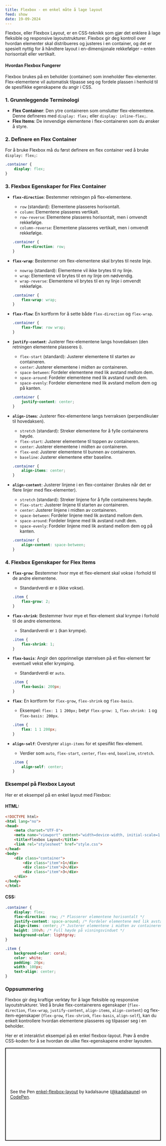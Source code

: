```yaml
---
title: Flexbox - en enkel måte å lage layout
feed: show
date: 19-09-2024
---
```

Flexbox, eller Flexbox Layout, er en CSS-teknikk som gjør det enklere å lage fleksible og responsive layoutstrukturer. Flexbox gir deg kontroll over hvordan elementer skal distribueres og justeres i en container, og det er spesielt nyttig for å håndtere layout i en-dimensjonale rekkefølger – enten horisontalt eller vertikalt.

#### Hvordan Flexbox Fungerer

Flexbox brukes på en beholder (container) som inneholder flex-elementer. Flex-elementene vil automatisk tilpasse seg og fordele plassen i henhold til de spesifikke egenskapene du angir i CSS.

### 1. **Grunnleggende Terminologi**

- **Flex Container**: Den ytre containeren som omslutter flex-elementene. Denne defineres med `display: flex;` eller `display: inline-flex;`.
- **Flex Items**: De innvendige elementene i flex-containeren som du ønsker å styre.

### 2. **Definere en Flex Container**

For å bruke Flexbox må du først definere en flex container ved å bruke `display: flex;`:

```css
.container {
    display: flex;
}
```

### 3. **Flexbox Egenskaper for Flex Container**

- **`flex-direction`**: Bestemmer retningen på flex-elementene.
  - `row` (standard): Elementene plasseres horisontalt.
  - `column`: Elementene plasseres vertikalt.
  - `row-reverse`: Elementene plasseres horisontalt, men i omvendt rekkefølge.
  - `column-reverse`: Elementene plasseres vertikalt, men i omvendt rekkefølge.

  ```css
  .container {
      flex-direction: row;
  }
  ```

- **`flex-wrap`**: Bestemmer om flex-elementene skal brytes til neste linje.
  - `nowrap` (standard): Elementene vil ikke brytes til ny linje.
  - `wrap`: Elementene vil brytes til en ny linje om nødvendig.
  - `wrap-reverse`: Elementene vil brytes til en ny linje i omvendt rekkefølge.

  ```css
  .container {
      flex-wrap: wrap;
  }
  ```

- **`flex-flow`**: En kortform for å sette både `flex-direction` og `flex-wrap`.

  ```css
  .container {
      flex-flow: row wrap;
  }
  ```

- **`justify-content`**: Justerer flex-elementene langs hovedaksen (den retningen elementene plasseres i).
  - `flex-start` (standard): Justerer elementene til starten av containeren.
  - `center`: Justerer elementene i midten av containeren.
  - `space-between`: Fordeler elementene med lik avstand mellom dem.
  - `space-around`: Fordeler elementene med lik avstand rundt dem.
  - `space-evenly`: Fordeler elementene med lik avstand mellom dem og på kanten.

  ```css
  .container {
      justify-content: center;
  }
  ```

- **`align-items`**: Justerer flex-elementene langs tverraksen (perpendikulær til hovedaksen).
  - `stretch` (standard): Streker elementene for å fylle containerens høyde.
  - `flex-start`: Justerer elementene til toppen av containeren.
  - `center`: Justerer elementene i midten av containeren.
  - `flex-end`: Justerer elementene til bunnen av containeren.
  - `baseline`: Justerer elementene etter baseline.

  ```css
  .container {
      align-items: center;
  }
  ```

- **`align-content`**: Justerer linjene i en flex-container (brukes når det er flere linjer med flex-elementer).
  - `stretch` (standard): Streker linjene for å fylle containerens høyde.
  - `flex-start`: Justerer linjene til starten av containeren.
  - `center`: Justerer linjene i midten av containeren.
  - `space-between`: Fordeler linjene med lik avstand mellom dem.
  - `space-around`: Fordeler linjene med lik avstand rundt dem.
  - `space-evenly`: Fordeler linjene med lik avstand mellom dem og på kanten.

  ```css
  .container {
      align-content: space-between;
  }
  ```

### 4. **Flexbox Egenskaper for Flex Items**

- **`flex-grow`**: Bestemmer hvor mye et flex-element skal vokse i forhold til de andre elementene.
  - Standardverdi er `0` (ikke vokse).

  ```css
  .item {
      flex-grow: 2;
  }
  ```

- **`flex-shrink`**: Bestemmer hvor mye et flex-element skal krympe i forhold til de andre elementene.
  - Standardverdi er `1` (kan krympe).

  ```css
  .item {
      flex-shrink: 1;
  }
  ```

- **`flex-basis`**: Angir den opprinnelige størrelsen på et flex-element før eventuell vekst eller krymping.
  - Standardverdi er `auto`.

  ```css
  .item {
      flex-basis: 200px;
  }
  ```

- **`flex`**: En kortform for `flex-grow`, `flex-shrink` og `flex-basis`. 
  - Eksempel: `flex: 1 1 200px;` betyr `flex-grow: 1`, `flex-shrink: 1` og `flex-basis: 200px`.

  ```css
  .item {
      flex: 1 1 200px;
  }
  ```

- **`align-self`**: Overstyrer `align-items` for et spesifikt flex-element.
  - Verdier som `auto`, `flex-start`, `center`, `flex-end`, `baseline`, `stretch`.

  ```css
  .item {
      align-self: center;
  }
  ```

### Eksempel på Flexbox Layout

Her er et eksempel på en enkel layout med Flexbox:

#### HTML:
```html
<!DOCTYPE html>
<html lang="no">
<head>
    <meta charset="UTF-8">
    <meta name="viewport" content="width=device-width, initial-scale=1.0">
    <title>Flexbox Layout</title>
    <link rel="stylesheet" href="style.css">
</head>
<body>
    <div class="container">
        <div class="item">1</div>
        <div class="item">2</div>
        <div class="item">3</div>
    </div>
</body>
</html>
```

#### CSS:
```css
.container {
    display: flex;
    flex-direction: row; /* Plasserer elementene horisontalt */
    justify-content: space-around; /* Fordeler elementene med lik avstand rundt */
    align-items: center; /* Justerer elementene i midten av containerens høyde */
    height: 100vh; /* Full høyde på visningsvinduet */
    background-color: lightgray;
}

.item {
    background-color: coral;
    color: white;
    padding: 20px;
    width: 100px;
    text-align: center;
}
```

### Oppsummering

Flexbox gir deg kraftige verktøy for å lage fleksible og responsive layoutstrukturer. Ved å bruke flex-containerens egenskaper (`flex-direction`, `flex-wrap`, `justify-content`, `align-items`, `align-content`) og flex-item-egenskaper (`flex-grow`, `flex-shrink`, `flex-basis`, `align-self`), kan du enkelt kontrollere hvordan elementene plasseres og tilpasser seg i en beholder.

Her er et interaktivt eksempel på en enkel flexbox-layout. Prøv å endre CSS-koden for å se hvordan de ulike flex-egenskapene endrer layouten.
<p class="codepen" data-height="300" data-default-tab="html,result" data-slug-hash="BagXZwQ" data-pen-title="enkel-flexbox-layout" data-editable="true" data-user="kadalsaune" style="height: 300px; box-sizing: border-box; display: flex; align-items: center; justify-content: center; border: 2px solid; margin: 1em 0; padding: 1em;">
  <span>See the Pen <a href="https://codepen.io/kadalsaune/pen/BagXZwQ">
  enkel-flexbox-layout</a> by kadalsaune (<a href="https://codepen.io/kadalsaune">@kadalsaune</a>)
  on <a href="https://codepen.io">CodePen</a>.</span>
</p>
<script async src="https://cpwebassets.codepen.io/assets/embed/ei.js"></script>
